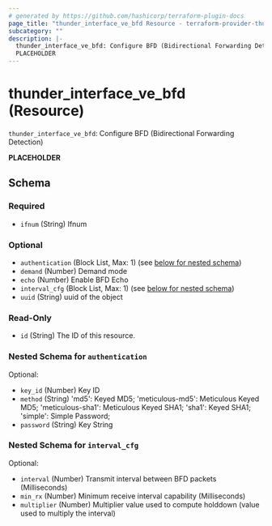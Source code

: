 ```yaml
---
# generated by https://github.com/hashicorp/terraform-plugin-docs
page_title: "thunder_interface_ve_bfd Resource - terraform-provider-thunder"
subcategory: ""
description: |-
  thunder_interface_ve_bfd: Configure BFD (Bidirectional Forwarding Detection)
  PLACEHOLDER
---
```


# thunder_interface_ve_bfd (Resource)

`thunder_interface_ve_bfd`: Configure BFD (Bidirectional Forwarding Detection)

__PLACEHOLDER__



<!-- schema generated by tfplugindocs -->
## Schema

### Required

- `ifnum` (String) Ifnum

### Optional

- `authentication` (Block List, Max: 1) (see [below for nested schema](#nestedblock--authentication))
- `demand` (Number) Demand mode
- `echo` (Number) Enable BFD Echo
- `interval_cfg` (Block List, Max: 1) (see [below for nested schema](#nestedblock--interval_cfg))
- `uuid` (String) uuid of the object

### Read-Only

- `id` (String) The ID of this resource.

<a id="nestedblock--authentication"></a>
### Nested Schema for `authentication`

Optional:

- `key_id` (Number) Key ID
- `method` (String) 'md5': Keyed MD5; 'meticulous-md5': Meticulous Keyed MD5; 'meticulous-sha1': Meticulous Keyed SHA1; 'sha1': Keyed SHA1; 'simple': Simple Password;
- `password` (String) Key String


<a id="nestedblock--interval_cfg"></a>
### Nested Schema for `interval_cfg`

Optional:

- `interval` (Number) Transmit interval between BFD packets (Milliseconds)
- `min_rx` (Number) Minimum receive interval capability (Milliseconds)
- `multiplier` (Number) Multiplier value used to compute holddown (value used to multiply the interval)


